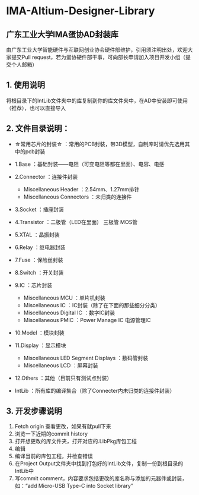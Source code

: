 IMA-Altium-Designer-Library
==============
广东工业大学IMA蛋协AD封装库
--------------

由广东工业大学智能硬件与互联网创业协会硬件部维护，引用须注明出处，欢迎大家提交Pull request，若为蛋协硬件部干事，可向部长申请加入项目开发小组（提交个人邮箱）

## 1. 使用说明
将根目录下的IntLib文件夹中的库复制到你的库文件夹中，在AD中安装即可使用（推荐），也可以直接导入


## 2. 文件目录说明：

- ☆常用芯片的封装☆ ：常用的PCB封装，带3D模型，自制库时请优先选用其中的pcb封装

- 1.Base ：基础封装——电阻（可变电阻等都在里面）、电容、电感

- 2.Connector ：连接件封装
    - Miscellaneous Header ：2.54mm、1.27mm排针
    - Miscellaneous Connectors ：未归类的连接件

- 3.Socket ：插座封装

- 4.Transistor ：二极管（LED在里面） 三极管 MOS管

- 5.XTAL ：晶振封装

- 6.Relay ：继电器封装

- 7.Fuse ：保险丝封装

- 8.Switch ：开关封装

- 9.IC ：芯片封装
    - Miscellaneous MCU ：单片机封装
    - Miscellaneous IC ：IC封装（除了在下面的那些细分分类）
    - Miscellaneous Digital IC ：数字IC封装
    - Miscellaneous PMIC ：Power Manage IC 电源管理IC

- 10.Model ：模块封装

- 11.Display ：显示模块
    - Miscellaneous LED Segment Displays ：数码管封装
    - Miscellaneous LCD ：屏幕封装

- 12.Others ：其他（目前只有测试点封装）

- IntLib ：所有库的编译集合（除了Connecter内未归类的连接件封装）

## 3. 开发步骤说明

1. Fetch origin 查看更改，如果有就pull下来
2. 浏览一下近期的commit history
3. 打开想更改的库文件夹，打开对应的.LibPkg库包工程
4. 编辑
5. 编译当前的库包工程，并检查错误
6. 在Project Output文件夹中找到打包好的IntLib文件，复制一份到根目录的IntLib中
7. 写commit comment，内容要求包括更改的库名称与添加的元器件或封装，如：“add Micro-USB Type-C into Socket library”